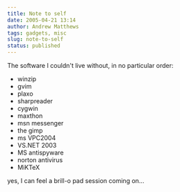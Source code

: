 ```yaml
---
title: Note to self
date: 2005-04-21 13:14
author: Andrew Matthews
tags: gadgets, misc
slug: note-to-self
status: published
---
```


The software I couldn't live without, in no particular order:

-   winzip
-   gvim
-   plaxo
-   sharpreader
-   cygwin
-   maxthon
-   msn messenger
-   the gimp
-   ms VPC2004
-   VS.NET 2003
-   MS antispyware
-   norton antivirus
-   MiKTeX

yes, I can feel a brill-o pad session coming on...

